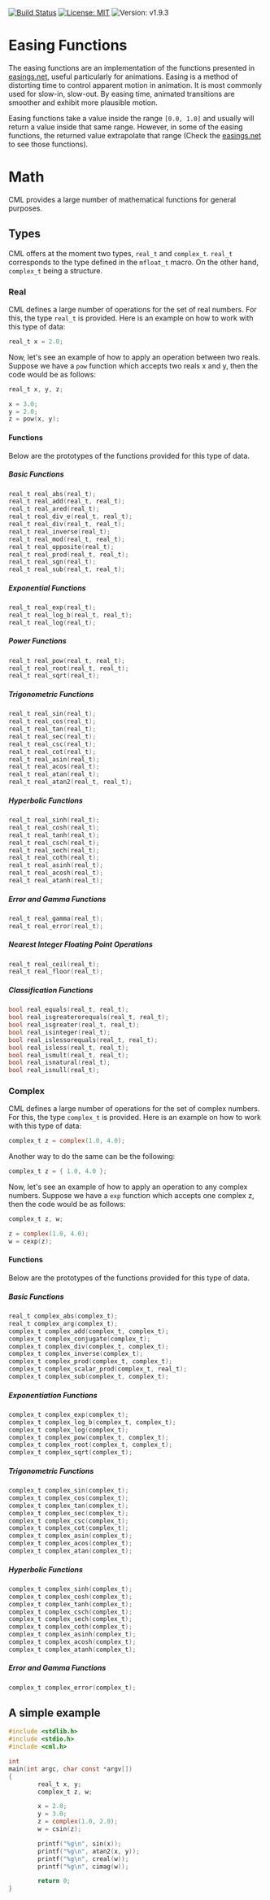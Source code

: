 [![Build Status](https://travis-ci.org/CMATHL/cml.svg?branch=master)](https://travis-ci.org/CMATHL/cml) [![License: MIT](https://img.shields.io/badge/License-MIT-blue.svg)](https://opensource.org/licenses/MIT) ![Version: v1.9.3](https://img.shields.io/badge/Version-v1.9.3-blue.svg)

# Easing Functions

The easing functions are an implementation of the functions presented in [easings.net](http://easings.net/), useful particularly for animations. Easing is a method of distorting time to control apparent motion in animation. It is most commonly used for slow-in, slow-out. By easing time, animated transitions are smoother and exhibit more plausible motion.

Easing functions take a value inside the range `[0.0, 1.0]` and usually will return a value inside that same range. However, in some of the easing functions, the returned value extrapolate that range (Check the [easings.net](http://easings.net/) to see those functions).

# Math

CML provides a large number of mathematical functions for general purposes.

## Types

CML offers at the moment two types, `real_t` and `complex_t`. `real_t` corresponds to the type defined in the `mfloat_t` macro. On the other hand, `complex_t` being a structure.

### Real

CML defines a large number of operations for the set of real numbers. For this, the type `real_t` is provided. Here is an example on how to work with this type of data:

```c
real_t x = 2.0;
```

Now, let's see an example of how to apply an operation between two reals. Suppose we have a `pow` function which accepts two reals x and y, then the code would be as follows:

```c
real_t x, y, z;

x = 3.0;
y = 2.0;
z = pow(x, y);
```

#### Functions

Below are the prototypes of the functions provided for this type of data.

##### Basic Functions

```c
real_t real_abs(real_t);
real_t real_add(real_t, real_t);
real_t real_ared(real_t);
real_t real_div_e(real_t, real_t);
real_t real_div(real_t, real_t);
real_t real_inverse(real_t);
real_t real_mod(real_t, real_t);
real_t real_opposite(real_t);
real_t real_prod(real_t, real_t);
real_t real_sgn(real_t);
real_t real_sub(real_t, real_t);
```

##### Exponential Functions

```c
real_t real_exp(real_t);
real_t real_log_b(real_t, real_t);
real_t real_log(real_t);
```

##### Power Functions

```c
real_t real_pow(real_t, real_t);
real_t real_root(real_t, real_t);
real_t real_sqrt(real_t);
```

##### Trigonometric Functions

```c
real_t real_sin(real_t);
real_t real_cos(real_t);
real_t real_tan(real_t);
real_t real_sec(real_t);
real_t real_csc(real_t);
real_t real_cot(real_t);
real_t real_asin(real_t);
real_t real_acos(real_t);
real_t real_atan(real_t);
real_t real_atan2(real_t, real_t);
```

##### Hyperbolic Functions

```c
real_t real_sinh(real_t);
real_t real_cosh(real_t);
real_t real_tanh(real_t);
real_t real_csch(real_t);
real_t real_sech(real_t);
real_t real_coth(real_t);
real_t real_asinh(real_t);
real_t real_acosh(real_t);
real_t real_atanh(real_t);
```

##### Error and Gamma Functions

```c
real_t real_gamma(real_t);
real_t real_error(real_t);
```

##### Nearest Integer Floating Point Operations

```c
real_t real_ceil(real_t);
real_t real_floor(real_t);
```

##### Classification Functions

```c
bool real_equals(real_t, real_t);
bool real_isgreaterorequals(real_t, real_t);
bool real_isgreater(real_t, real_t);
bool real_isinteger(real_t);
bool real_islessorequals(real_t, real_t);
bool real_isless(real_t, real_t);
bool real_ismult(real_t, real_t);
bool real_isnatural(real_t);
bool real_isnull(real_t);
```

### Complex

CML defines a large number of operations for the set of complex numbers. For this, the type `complex_t` is provided. Here is an example on how to work with this type of data:

```c
complex_t z = complex(1.0, 4.0);
```

Another way to do the same can be the following:

```c
complex_t z = { 1.0, 4.0 };
```

Now, let's see an example of how to apply an operation to any complex numbers. Suppose we have a `exp` function which accepts one complex z, then the code would be as follows:

```c
complex_t z, w;

z = complex(1.0, 4.0);
w = cexp(z);
```

#### Functions

Below are the prototypes of the functions provided for this type of data.

##### Basic Functions

```c
real_t complex_abs(complex_t);
real_t complex_arg(complex_t);
complex_t complex_add(complex_t, complex_t);
complex_t complex_conjugate(complex_t);
complex_t complex_div(complex_t, complex_t);
complex_t complex_inverse(complex_t);
complex_t complex_prod(complex_t, complex_t);
complex_t complex_scalar_prod(complex_t, real_t);
complex_t complex_sub(complex_t, complex_t);
```

##### Exponentiation Functions

```c
complex_t complex_exp(complex_t);
complex_t complex_log_b(complex_t, complex_t);
complex_t complex_log(complex_t);
complex_t complex_pow(complex_t, complex_t);
complex_t complex_root(complex_t, complex_t);
complex_t complex_sqrt(complex_t);
```

##### Trigonometric Functions

```c
complex_t complex_sin(complex_t);
complex_t complex_cos(complex_t);
complex_t complex_tan(complex_t);
complex_t complex_sec(complex_t);
complex_t complex_csc(complex_t);
complex_t complex_cot(complex_t);
complex_t complex_asin(complex_t);
complex_t complex_acos(complex_t);
complex_t complex_atan(complex_t);
```

##### Hyperbolic Functions

```c
complex_t complex_sinh(complex_t);
complex_t complex_cosh(complex_t);
complex_t complex_tanh(complex_t);
complex_t complex_csch(complex_t);
complex_t complex_sech(complex_t);
complex_t complex_coth(complex_t);
complex_t complex_asinh(complex_t);
complex_t complex_acosh(complex_t);
complex_t complex_atanh(complex_t);
```

##### Error and Gamma Functions

```c
complex_t complex_error(complex_t);
```

## A simple example

```c
#include <stdlib.h>
#include <stdio.h>
#include <cml.h>

int
main(int argc, char const *argv[])
{
        real_t x, y;
        complex_t z, w;

        x = 2.0;
        y = 3.0;
        z = complex(1.0, 2.0);
        w = csin(z);

        printf("%g\n", sin(x));
        printf("%g\n", atan2(x, y));
        printf("%g\n", creal(w));
        printf("%g\n", cimag(w));

        return 0;
}
```

